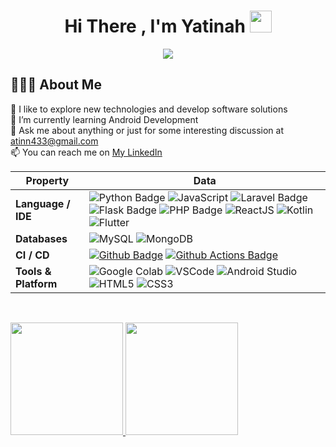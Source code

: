 <h1 align="center">Hi There , I'm Yatinah <img src="https://media.giphy.com/media/hvRJCLFzcasrR4ia7z/giphy.gif" width="35"></h1>
<p align="center">
  <a href="https://github.com/DenverCoder1/readme-typing-svg"><img src="https://readme-typing-svg.herokuapp.com?font=Time+New+Roman&color=%4169e1&size=30&center=true&vCenter=true&width=600&height=100&lines=Information+System+Student;Lifelong+Learner+of+New+Things;Passionate+About+Innovation."></a>
</p>



## 👨🏻‍💻  About Me
🔭  I like to explore new technologies and develop software solutions <br>
🌱  I’m currently learning Android Development<br>
💬  Ask me about anything or just for some interesting discussion at atinn433@gmail.com <br>
📫  You can reach me on [My LinkedIn](https://www.linkedin.com/in/yatinah-y-8809b6265/)  <br>
<!-- :computer: You can visit MY WEBSITE. <br> -->
 

<!--   my-skils -->

| Property                                        | Data                                                                                                                                                                                                                                                                                                                                                                                                                                                                                                                                                                                                                                                                                                                                                                                                                                                                                                                                                                                                                                                                                                                                                                                                                                                                                                                                                                                                                                                                                                                                                                                                                                                                                                                                                                                                            |
|-------------------------------------------------|-----------------------------------------------------------------------------------------------------------------------------------------------------------------------------------------------------------------------------------------------------------------------------------------------------------------------------------------------------------------------------------------------------------------------------------------------------------------------------------------------------------------------------------------------------------------------------------------------------------------------------------------------------------------------------------------------------------------------------------------------------------------------------------------------------------------------------------------------------------------------------------------------------------------------------------------------------------------------------------------------------------------------------------------------------------------------------------------------------------------------------------------------------------------------------------------------------------------------------------------------------------------------------------------------------------------------------------------------------------------------------------------------------------------------------------------------------------------------------------------------------------------------------------------------------------------------------------------------------------------------------------------------------------------------------------------------------------------------------------------------------------------------------------------------------------------|
| **Language / IDE**                              | ![Python Badge](https://img.shields.io/badge/-Python-3776AB?style=flat&logo=Python&logoColor=white) ![JavaScript](https://img.shields.io/badge/-JavaScript-F7DF1E?style=flat&logo=javascript&logoColor=white) ![Laravel Badge](https://img.shields.io/badge/-Laravel-FE7A16?style=flat&logo=Laravel&logoColor=white) ![Flask Badge](https://img.shields.io/badge/-Flask-000000?style=flat&logo=Flask&logoColor=white) ![PHP Badge](https://img.shields.io/badge/-PHP-777BB4?style=flat&logo=PHP&logoColor=white) ![ReactJS](https://img.shields.io/badge/-ReactJs-61DAFB?style=flat&logo=react&logoColor=white) ![Kotlin](https://img.shields.io/badge/-Kotlin-0095D5?style=flat&logo=kotlin&logoColor=white) ![Flutter](https://img.shields.io/badge/-Flutter-02569B?style=flat&logo=flutter&logoColor=white)                                                                                                                                                                                                                                                                                                                                                                                                                                                                                                                                                                                                                                                                                                                                                                                                                                                                                                                                                                                                                                                                                                                                                                                                                                                                    |
| **Databases**                           | ![MySQL](https://img.shields.io/badge/-MySQL-4479A1?style=flat&logo=mysql&logoColor=white) ![MongoDB](https://img.shields.io/badge/-MongoDB-47A248?style=flat&logo=mongodb&logoColor=white)                                                                                                                                                                                                                                                                                                                                                                                                                                                                                                                                                                                                                                                                                                                                                                                                                                                                                                                                                                                                                                                                                     |
| **CI / CD**                                     | [![Github Badge](https://img.shields.io/badge/-Github%20-181717?style=flat&logo=Github&logoColor=white)](https://github.com/BEPb/BEPb) [![Github Actions Badge](https://img.shields.io/badge/-Git%20-F05032?style=flat&logo=Git&logoColor=white)](https://github.com/BEPb/BEPb)                                                                                                                                                                                                                                                                                                                                                                                                                                                                                                                                                                                                                                                                                                                                                                                                                                                                                                                                                                                                                                                                                                                                                                                                                                                                                                                                                                                       |
| **Tools & Platform**                            | ![Google Colab](https://img.shields.io/badge/Colab-F9AB00?style=for-the-badge&logo=googlecolab&color=525252) ![VSCode](https://img.shields.io/badge/-VSCode-007ACC?style=for-the-badge&logo=visual-studio-code&logoColor=white) ![Android Studio](https://img.shields.io/badge/-Android%20Studio-3DDC84?style=for-the-badge&logo=android-studio&logoColor=white) ![HTML5](https://img.shields.io/badge/HTML5-E34F26?style=for-the-badge&logo=html5&logoColor=white) ![CSS3](https://img.shields.io/badge/CSS3-1572B6?style=for-the-badge&logo=css3&logoColor=white)                                                                                                                                                                                                                                                                                                                                                                                                                                                                                                                                                                                                                                                                                                                                                                                                                                                                                                                                                                                                                                                                                                                                                                                                                                                                                                                                                                                           |
<br>
<p align="left">
<a href="https://github.com/flyyhgh25">
  <img height="180em" src="https://github-readme-stats-eight-theta.vercel.app/api?username=flyyhgh25&show_icons=true&theme=algolia&include_all_commits=true&count_private=true"/>
  <img height="180em" src="https://github-readme-stats-eight-theta.vercel.app/api/top-langs/?username=flyyhgh25&layout=compact&layout=compact&theme=algolia"/>
</a>
</p>

